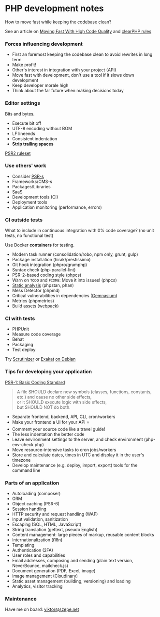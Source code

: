 # PHP development notes

How to move fast while keeping the codebase clean?

See an article on [Moving Fast With High Code Quality](https://engineering.quora.com/Moving-Fast-With-High-Code-Quality)
and [clearPHP rules](https://github.com/dseguy/clearPHP)

### Forces influencing development

- First an foremost keeping the codebase clean to avoid rewrites in long term
- Make profit!
- Other's interest in integration with your project (API)
- Move fast with development, don't use a tool if it slows down development
- Keep developer morale high
- Think about the far future when making decisions today

### Editor settings

Bits and bytes.

- Execute bit off
- UTF-8 encoding without BOM
- LF lineends
- Consistent indentation
- **Strip trailing spaces**

[PSR2 ruleset](https://github.com/squizlabs/PHP_CodeSniffer/blob/master/src/Standards/PSR2/ruleset.xml)

### Use others' work

- Consider [PSR-s](http://www.php-fig.org/psr/)
- Frameworks/CMS-s
- Packages/Libraries
- SaaS
- Development tools (CI)
- Deployment tools
- Application monitoring (performance, errors)

### CI outside tests

What to include in continuous integration with 0% code coverage?
(no unit tests, no functional test)

Use Docker **containers** for testing.

- Modern task runner (consolidation/robo, npm only, grunt, gulp)
- Package installation (hirak/prestissimo)
- Git hook integration (phpro/grumphp)
- Syntax check (php-parallel-lint)
- PSR-2-based coding style (phpcs)
- Warn on `TODO` and `FIXME`: Move it into issues! (phpcs)
- [Static analysis](https://www.youtube.com/watch?v=majpU-_ShB0) (phpstan, phan)
- Mess Detector (phpmd)
- Critical vulnerabilities in dependencies ([Gemnasium](https://gemnasium.com/))
- Metrics (phpmetrics)
- Build assets (webpack)

### CI with tests

- PHPUnit
- Measure code coverage
- Behat
- Packaging
- Test deploy

Try [Scrutinizer](https://scrutinizer-ci.com/) or [Exakat](https://www.exakat.io/)
[on Debian](https://exakat.readthedocs.io/en/latest/Installation.html#quick-installation-with-debian-ubuntu)

### Tips for developing your application

[PSR-1: Basic Coding Standard](http://www.php-fig.org/psr/psr-1/)

> A file SHOULD declare new symbols (classes, functions, constants, etc.) and cause no other side effects,  
> or it SHOULD execute logic with side effects,  
> but SHOULD NOT do both.

- Separate frontend, backend, API, CLI, cron/workers
- Make your frontend a UI for your API :star:
- Comment your source code like a travel guide!
- The less indentation the better code
- Leave environment settings to the server, and check environment (php-env-check.php)
- Move resource-intensive tasks to cron jobs/workers
- Store and calculate dates, times in UTC and display it in the user's timezone
- Develop maintenance (e.g. deploy, import, export) tools for the command line

### Parts of an application

- Autoloading (composer)
- ORM
- Object caching (PSR-6)
- Session handling
- HTTP security and request handling (WAF)
- Input validation, sanitization
- Escaping (SQL, HTML, JavaScript)
- String translation (gettext, pseudo English)
- Content management: large pieces of markup, reusable content blocks
- Internationalization (i18n)
- Templating
- Authentication (2FA)
- User roles and capabilities
- Email addresses, composing and sending (plain text version, NeverBounce, mailcheck.js)
- Document generation (PDF, Excel, image)
- Image management (Cloudinary)
- Static asset management (building, versioning) and loading
- Analytics, visitor tracking

### Maintenance

Have me on board: viktor@szepe.net
